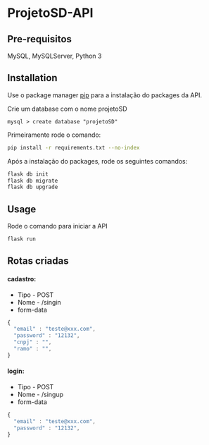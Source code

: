 # ProjetoSD-API

## Pre-requisitos
MySQL, MySQLServer, Python 3

## Installation

Use o package manager [pip](https://pip.pypa.io/en/stable/) para a instalação do packages da API.

Crie um database com o nome projetoSD
```
mysql > create database "projetoSD"
```

Primeiramente rode o comando:
```bash
pip install -r requirements.txt --no-index
```
Após a instalação do packages, rode os seguintes comandos:
```bash
flask db init
flask db migrate
flask db upgrade
```


## Usage

Rode o comando para iniciar a API

```bash
flask run
```


## Rotas criadas

#### cadastro:

- Tipo - POST
- Nome - /singin 
- form-data
```javascript
{
  "email" : "teste@xxx.com",
  "password" : "12132",
  "cnpj" : "",
  "ramo" : "",
}
```

#### login:

- Tipo - POST
- Nome - /singup 
- form-data
```javascript
{
  "email" : "teste@xxx.com",
  "password" : "12132",
}
```

